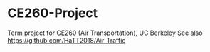# CE260-Project
Term project for CE260 (Air Transportation), UC Berkeley
See also https://github.com/HaTT2018/Air_Traffic
